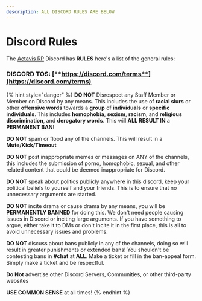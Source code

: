 ```yaml
---
description: ALL DISCORD RULES ARE BELOW
---
```


# Discord Rules

The [Actavis RP](https://discord.gg/actavisrp) Discord has **RULES** here's a list of the general rules:             &#x20;

### **DISCORD TOS:** [**https://discord.com/terms**](https://discord.com/terms)

{% hint style="danger" %}
**DO NOT** Disrespect any Staff Member or Member on Discord by any means. This includes the use of **racial slurs** or other **offensive words** towards a **group** of **individuals** or **specific individuals**. This includes **homophobia**, **sexism**, **racism**, and **religious discrimination**, and **derogatory words**. This will **ALL RESULT IN** a **PERMANENT BAN!**

**DO NOT** spam or flood any of the channels. This will result in a **Mute/Kick/Timeout**

**DO NOT** post inappropriate memes or messages on ANY of the channels, this includes the submission of porno, homophobic, sexual, and other related content that could be deemed inappropriate for Discord.

**DO NOT** speak about politics publicly anywhere in this discord, keep your political beliefs to yourself and your friends. This is to ensure that no unnecessary arguments are started.

**DO NOT** incite drama or cause drama by any means, you will be **PERMANENTLY BANNED** for doing this. We don't need people causing issues in Discord or inciting large arguments. If you have something to argue, either take it to DMs or don't incite it in the first place, this is all to avoid unnecessary issues and problems.

**DO NOT** discuss about bans publicly in any of the channels, doing so will result in greater punishments or extended bans! You shouldn't be contesting bans in **#chat** at **ALL**. Make a ticket or fill in the ban-appeal form. Simply make a ticket and be respectful.  &#x20;

**Do Not** advertise other Discord Servers, Communities, or other third-party websites&#x20;

**USE COMMON SENSE** at all times!
{% endhint %}
